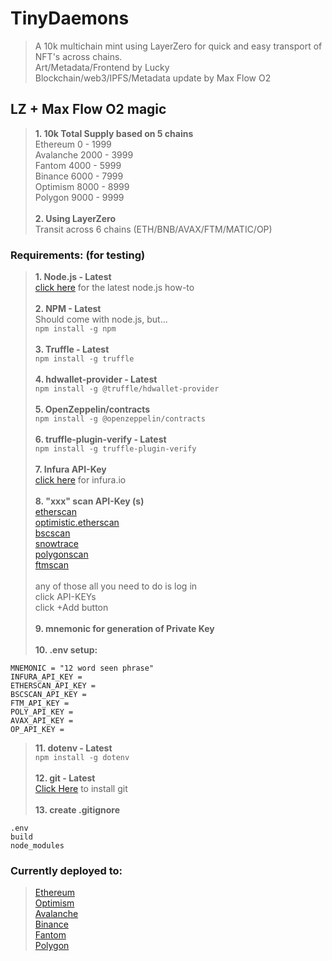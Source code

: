 # TinyDaemons
> A 10k multichain mint using LayerZero for quick and easy transport of NFT's across chains.<br>
> Art/Metadata/Frontend by Lucky<br>
> Blockchain/web3/IPFS/Metadata update by Max Flow O2

## LZ + Max Flow O2 magic
>**1. 10k Total Supply based on 5 chains**<br>
>Ethereum 0 - 1999<br>
>Avalanche 2000 - 3999<br>
>Fantom 4000 - 5999<br>
>Binance 6000 - 7999<br>
>Optimism 8000 - 8999<br>
>Polygon 9000 - 9999<br><br>
>**2. Using LayerZero**<br>
>Transit across 6 chains (ETH/BNB/AVAX/FTM/MATIC/OP)<br>

### Requirements: (for testing)
>**1. Node.js - Latest**<br>
> [click here](https://nodejs.org/en/download/package-manager/) for the latest node.js how-to<br><br>
>**2. NPM - Latest**<br>
>Should come with node.js, but...<br>
>`npm install -g npm`<br><br>
>**3. Truffle - Latest**<br>
>`npm install -g truffle`<br><br>
>**4. hdwallet-provider - Latest**<br>
>`npm install -g @truffle/hdwallet-provider`<br><br>
>**5. OpenZeppelin/contracts**<br>
>`npm install -g @openzeppelin/contracts`<br><br>
>**6. truffle-plugin-verify - Latest**<br>
>`npm install -g truffle-plugin-verify`<br><br>
>**7. Infura API-Key**<br>
>[click here](https://infura.io/) for infura.io<br><br>
>**8. "xxx" scan API-Key (s)**<br>
>[etherscan](https://etherscan.io/login)<br>
>[optimistic.etherscan](https://optimistic.etherscan.io/login)<br>
>[bscscan](https://bscscan.com/login)<br>
>[snowtrace](https://snowtrace.io/login)<br>
>[polygonscan](https://polygonscan.com/login)<br>
>[ftmscan](https://ftmscan.com/login)<br><br>
>any of those all you need to do is log in<br>
>click API-KEYs<br>
>click +Add button<br><br>
>**9. mnemonic for generation of Private Key**<br><br>
>**10. .env setup:**
```
MNEMONIC = "12 word seen phrase"
INFURA_API_KEY = 
ETHERSCAN_API_KEY = 
BSCSCAN_API_KEY = 
FTM_API_KEY = 
POLY_API_KEY = 
AVAX_API_KEY =
OP_API_KEY =
```
>**11. dotenv - Latest**<br>
>`npm install -g dotenv`<br><br>
>**12. git - Latest**<br>
>[Click Here](https://github.com/git-guides/install-git) to install git<br><br>
>**13. create .gitignore**
```
.env
build
node_modules
```
### Currently deployed to:
>[Ethereum](https://etherscan.io/address/0x8bb765AE3e2320fd9447889D10b9DC7CE4970DA5#code)<br>
>[Optimism](https://optimistic.etherscan.io/address/0x8bb765AE3e2320fd9447889D10b9DC7CE4970DA5#code)<br>
>[Avalanche](https://snowtrace.io/address/0x8bb765AE3e2320fd9447889D10b9DC7CE4970DA5#code)<br>
>[Binance](https://bscscan.com/address/0x8bb765AE3e2320fd9447889D10b9DC7CE4970DA5#code)<br>
>[Fantom](https://ftmscan.com/address/0x8bb765AE3e2320fd9447889D10b9DC7CE4970DA5#code)<br>
>[Polygon](https://polygonscan.com/address/0x8bb765AE3e2320fd9447889D10b9DC7CE4970DA5#code)<br>
